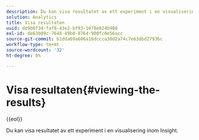 ```yaml
---
description: Du kan visa resultatet av ett experiment i en visualisering inom Insight.
solution: Analytics
title: Visa resultaten
uuid: de9b6f34-faf8-43e2-bf93-1078e624b908
exl-id: de63b09c-7648-49b0-8764-900fc0e56acc
source-git-commit: b1dda69a606a16dccca30d2a74c7e63dbd27936c
workflow-type: tm+mt
source-wordcount: '32'
ht-degree: 0%

---
```


# Visa resultaten{#viewing-the-results}

{{eol}}

Du kan visa resultatet av ett experiment i en visualisering inom Insight.
